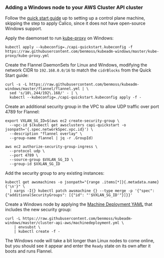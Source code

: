 ### Adding a Windows node to your AWS Cluster API cluster

Follow the [quick start guide](https://cluster-api.sigs.k8s.io/user/quick-start.html) up to setting up a control plane machine,
skipping the step to apply Calico, since it does not have open-source Windows support.

Apply the daemonset to run [kube-proxy](../kube-proxy/kube-proxy.yml) on Windows:
```
kubectl apply --kubeconfig=./capi-quickstart.kubeconfig -f https://raw.githubusercontent.com/benmoss/kubeadm-windows/master/kube-proxy/kube-proxy.yml
``` 
 
Create the Flannel DaemonSets for Linux and Windows, modifying the network CIDR to `192.168.0.0/16` to match the `cidrBlocks` from the Quick Start guide:
```
curl -s -L https://raw.githubusercontent.com/benmoss/kubeadm-windows/master/flannel/flannel.yml | \
  sed 's/10\.244/192\.168/' - | \
  kubectl --kubeconfig=./capi-quickstart.kubeconfig apply -f -
```

Create an additional security group in the VPC to allow UDP traffic over port 4789 for Flannel:
```
export VXLAN_SG_ID=$(aws ec2 create-security-group \
  --vpc-id $(kubectl get awsclusters capi-quickstart -o jsonpath='{.spec.networkSpec.vpc.id}') \
  --description "flannel overlay" \
  --group-name flannel | jq -r .GroupId)

aws ec2 authorize-security-group-ingress \
  --protocol udp \
  --port 4789 \
  --source-group $VXLAN_SG_ID \
  --group-id $VXLAN_SG_ID
```

Add the security group to any existing instances:
```
kubectl get awsmachines -o jsonpath="{range .items[*]}{.metadata.name}{'\n'}" \
  | xargs -I{} kubectl patch awsmachine {} --type merge -p '{"spec": {"additionalSecurityGroups": [{"id": "'$VXLAN_SG_ID'"}]}}'
```

Create a Windows node by applying the [Machine Deployment YAML](./machinedeployment.yml) that includes the new security group:
```
curl -L https://raw.githubusercontent.com/benmoss/kubeadm-windows/master/cluster-api-aws/machinedeployment.yml \
    | envsubst \
    | kubectl create -f -  
``` 

The Windows node will take a bit longer than Linux nodes to come online, but you should see it appear and enter the `Ready` state on its own after it boots and runs Flannel.

